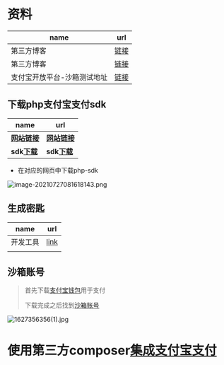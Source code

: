 

#  资料

| name                        | url                                                          |
| --------------------------- | ------------------------------------------------------------ |
| 第三方博客                  | [链接](https://blog.csdn.net/jal517486222/article/details/82726491) |
| 第三方博客                  | [链接](https://blog.csdn.net/jartins/article/details/81115649) |
| 支付宝开放平台-沙箱测试地址 | [链接](https://open.alipay.com/platform/appDaily.htm?tab=info) |



## 下载php支付宝支付sdk

| name                                                         | url                                                          |
| ------------------------------------------------------------ | ------------------------------------------------------------ |
| **[网站链接](https://opendocs.alipay.com/open/270/106291/)** | **[网站链接](https://opendocs.alipay.com/open/270/106291/)** |
| **sdk[下载](https://gw.alipayobjects.com/os/bmw-prod/b946adec-ef8d-4c1b-9faf-3f20dbf318fa.zip)** | **sdk[下载](https://gw.alipayobjects.com/os/bmw-prod/b946adec-ef8d-4c1b-9faf-3f20dbf318fa.zip)** |

- 在对应的网页中下载php-sdk

![image-20210727081618143.png](https://i.loli.net/2021/07/27/rCT9pLSIkBn5gbt.png)



## 生成密匙

| name     | url                                                 |
| -------- | --------------------------------------------------- |
| 开发工具 | [link](https://opendocs.alipay.com/open/291/105971) |
|          |                                                     |

## 沙箱账号

> 首先下载[支付宝钱包](https://sandbox.alipaydev.com/user/downloadApp.htm)用于支付
>
> 下载完成之后找到[沙箱账号](https://openhome.alipay.com/platform/appDaily.htm?tab=account)

![1627356356(1).jpg](https://i.loli.net/2021/07/27/aQ6KEnoZ3cdhXkF.png)

# 使用第三方composer[集成支付宝支付](https://laravelacademy.org/post/7804)

